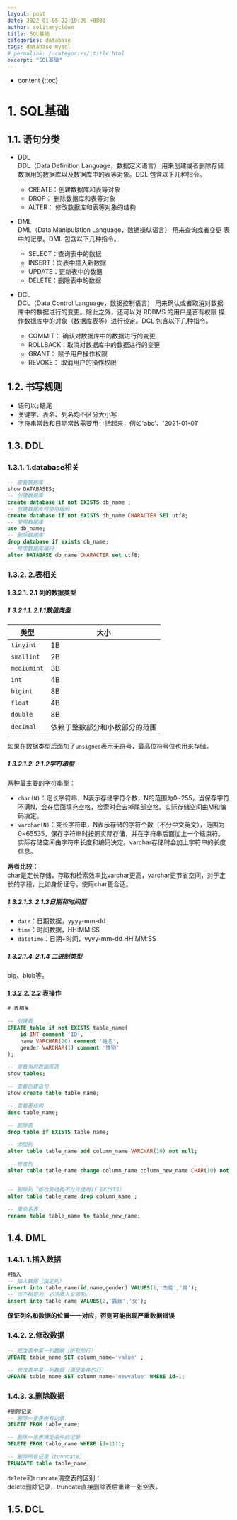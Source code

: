```yaml
---
layout: post
date: 2022-01-05 22:10:20 +0800
author: solitaryclown
title: SQL基础
categories: database
tags: database mysql
# permalink: /:categories/:title.html
excerpt: "SQL基础"
---
```

* content
{:toc}

# 1. SQL基础

## 1.1. 语句分类
+ DDL  
DDL（Data Definition Language，数据定义语言）  用来创建或者删除存储
数据用的数据库以及数据库中的表等对象。DDL 包含以下几种指令。
    - CREATE：创建数据库和表等对象
    - DROP： 删除数据库和表等对象
    - ALTER： 修改数据库和表等对象的结构

+ DML  
DML（Data Manipulation Language，数据操纵语言）  用来查询或者变更
表中的记录。DML 包含以下几种指令。
    - SELECT：查询表中的数据
    - INSERT：向表中插入新数据
    - UPDATE：更新表中的数据
    - DELETE：删除表中的数据
+ DCL  
DCL（Data Control Language，数据控制语言）  用来确认或者取消对数据
库中的数据进行的变更。除此之外，还可以对 RDBMS 的用户是否有权限
操作数据库中的对象（数据库表等）进行设定。DCL 包含以下几种指令。
    - COMMIT： 确认对数据库中的数据进行的变更
    - ROLLBACK：取消对数据库中的数据进行的变更
    - GRANT： 赋予用户操作权限
    - REVOKE： 取消用户的操作权限


## 1.2. 书写规则
+ 语句以`;`结尾
+ 关键字、表名、列名均不区分大小写
+ 字符串常数和日期常数需要用`''`括起来，例如'abc'、'2021-01-01'

## 1.3. DDL

### 1.3.1. 1.database相关
```sql
-- 查看数据库
show DATABASES;
-- 创建数据库
create database if not EXISTS db_name ;
-- 创建数据库时使用编码
create database if not EXISTS db_name CHARACTER SET utf8;
-- 使用数据库
use db_name;
-- 删除数据库
drop database if exists db_name;
-- 修改数据库编码
alter DATABASE db_name CHARACTER set utf8;

```

### 1.3.2. 2.表相关
#### 1.3.2.1. 2.1 列的数据类型
##### 1.3.2.1.1. 2.1.1数值类型

| 类型        | 大小                           |
| ----------- | ------------------------------ |
| `tinyint`   | 1B                             |
| `smallint`  | 2B                             |
| `mediumint` | 3B                             |
| `int`       | 4B                             |
| `bigint`    | 8B                             |
| `float`     | 4B                             |
| `double`    | 8B                             |
| `decimal`   | 依赖于整数部分和小数部分的范围 |

如果在数据类型后面加了`unsigned`表示无符号，最高位符号位也用来存储。

##### 1.3.2.1.2. 2.1.2字符串型
两种最主要的字符串型：
+ `char(N)`：定长字符串，N表示存储字符个数，N的范围为0~255，当保存字符不满N，会在后面填充空格，检索时会去掉尾部空格。实际存储空间由M和编码决定。
+ `varchar(N)`：变长字符串，N表示存储的字符个数（不分中文英文），范围为0~65535，保存字符串时按照实际存储，并在字符串后面加上一个结束符。实际存储空间由字符串长度和编码决定。varchar存储时会加上字符串的长度信息。

**两者比较：**  
char是定长存储，存取和检索效率比varchar更高，varchar更节省空间，对于定长的字段，比如身份证号，使用char更合适。

##### 1.3.2.1.3. 2.1.3日期和时间型
+ `date`：日期数据，yyyy-mm-dd
+ `time`：时间数据，HH:MM:SS
+ `datetime`：日期+时间，yyyy-mm-dd HH:MM:SS

##### 1.3.2.1.4. 2.1.4 二进制类型
big、blob等。


#### 1.3.2.2. 2.2 表操作
```sql
# 表相关

-- 创建表
CREATE table if not EXISTS table_name(
	id INT comment 'ID',
	name VARCHAR(20) comment '姓名',
	gender VARCHAR(1) comment '性别'
);

-- 查看当前数据库表
show tables;

-- 查看创建语句
show create table table_name;

-- 查看表结构
desc table_name;

-- 删除表
drop table if EXISTS table_name;

-- 添加列
alter table table_name add column_name VARCHAR(10) not null;

-- 修改列
alter table table_name change column_name column_new_name CHAR(10) not null;


-- 删除列（修改表结构不允许使用if EXISTS）
alter table table_name drop column_name ;

-- 重命名表
rename table table_name to table_new_name;
```


## 1.4. DML
### 1.4.1. 1.插入数据

```sql
#插入
-- 插入数据（指定列）
insert into table_name(id,name,gender) VALUES(1,'杰克','男');
-- 当不指定列，必须插入全部列。
insert into table_name VALUES(2,'露丝','女');
```
**保证列名和数据的位置一一对应，否则可能出现严重数据错误**

### 1.4.2. 2.修改数据
```sql
-- 修改表中某一列数据（所有的行）
UPDATE table_name SET column_name='value' ;

-- 修改表中某一列数据（满足条件的行）
UPDATE table_name SET column_name='newvalue' WHERE id=1;
```


### 1.4.3. 3.删除数据
```sql
#删除记录
-- 删除一张表所有记录
DELETE FROM table_name;

-- 删除一张表满足条件的记录
DELETE FROM table_name WHERE id=1111;

-- 删除所有记录（tunncate）
TRUNCATE table table_name;
```
`delete`和`truncate`清空表的区别：  
delete删除记录，truncate直接删除表后重建一张空表。

## 1.5. DCL